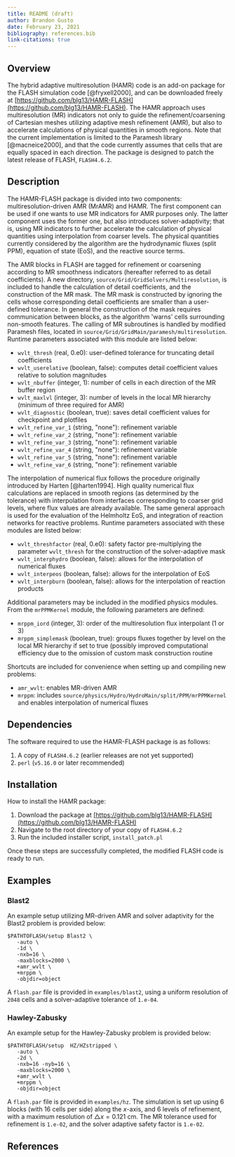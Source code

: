```yaml
---
title: README (draft)
author: Brandon Gusto
date: February 23, 2021
bibliography: references.bib
link-citations: true
---
```


## Overview

The hybrid adaptive multiresolution (HAMR) code is an add-on package for the
FLASH simulation code [@fryxell2000], and can be downloaded freely at
[https://github.com/blg13/HAMR-FLASH](https://github.com/blg13/HAMR-FLASH). The
HAMR approach uses multiresolution (MR) indicators not only to guide the
refinement/coarsening of Cartesian meshes utilizing adaptive mesh refinement
(AMR), but also to accelerate calculations of physical quantities in smooth
regions. Note that the current implementation is limited to the Paramesh
library [@macneice2000], and that the code currently assumes that cells that
are equally spaced in each direction. The package is designed to patch the
latest release of FLASH, `FLASH4.6.2`.

## Description

The HAMR-FLASH package is divided into two components: multiresolution-driven
AMR (MrAMR) and HAMR. The first component can be used if one wants to use MR
indicators for AMR purposes only. The latter component uses the former one, but
also introduces solver-adaptivity; that is, using MR indicators to further
accelerate the calculation of physical quantities using interpolation from
coarser levels. The physical quantities currently considered by the algorithm
are the hydrodynamic fluxes (split PPM), equation of state (EoS), and the
reactive source terms.

The AMR blocks in FLASH are tagged for refinement or coarsening according to MR
smoothness indicators (hereafter referred to as detail coefficients). A new
directory, `source/Grid/GridSolvers/Multiresolution`, is included to handle the
calculation of detail coefficients, and the construction of the MR mask. The MR
mask is constructed by ignoring the cells whose corresponding detail
coefficients are smaller than a user-defined tolerance. In general the
construction of the mask requires communication between blocks, as the
algorithm 'warns' cells surrounding non-smooth features. The calling of MR
subroutines is handled by modified Paramesh files, located in
`source/Grid/GridMain/paramesh/multiresolution`. Runtime parameters associated
with this module are listed below:

+ `wvlt_thresh` (real, 0.e0): user-defined tolerance for truncating detail coefficients
+ `wvlt_userelative` (boolean, false): computes detail coefficient values relative to solution magnitudes
+ `wvlt_nbuffer` (integer, 1): number of cells in each direction of the MR buffer region
+ `wvlt_maxlvl` (integer, 3): number of levels in the local MR hierarchy (minimum of three required for AMR)
+ `wvlt_diagnostic` (boolean, true): saves detail coefficient values for checkpoint and plotfiles
+ `wvlt_refine_var_1` (string, "none"): refinement variable
+ `wvlt_refine_var_2` (string, "none"): refinement variable
+ `wvlt_refine_var_3` (string, "none"): refinement variable
+ `wvlt_refine_var_4` (string, "none"): refinement variable
+ `wvlt_refine_var_5` (string, "none"): refinement variable
+ `wvlt_refine_var_6` (string, "none"): refinement variable

The interpolation of numerical flux follows the procedure originally introduced
by Harten [@harten1994]. High quality numerical flux calculations are replaced
in smooth regions (as determined by the tolerance) with interpolation from
interfaces corresponding to coarser grid levels, where flux values are already
available. The same general approach is used for the evaluation of the
Helmholtz EoS, and integration of reaction networks for reactive problems.
Runtime parameters associated with these modules are listed below:

+ `wvlt_threshfactor` (real, 0.e0): safety factor pre-multiplying the parameter `wvlt_thresh` for the construction of the solver-adaptive mask
+ `wvlt_interphydro` (boolean, false): allows for the interpolation of numerical fluxes
+ `wvlt_interpeos` (boolean, false): allows for the interpolation of EoS
+ `wvlt_interpburn` (boolean, false): allows for the interpolation of reaction products

Additional parameters may be included in the modified physics modules. From the
`mrPPMKernel` module, the following parameters are defined:

+ `mrppm_iord` (integer, 3): order of the multiresolution flux interpolant (1 or 3)
+ `mrppm_simplemask` (boolean, true): groups fluxes together by level on the local MR hierarchy if set to true (possibly improved computational efficiency due to the omission of custom mask construction routine

Shortcuts are included for convenience when setting up and compiling new problems:

+ `amr_wvlt`: enables MR-driven AMR
+ `mrppm`: includes `source/physics/Hydro/HydroMain/split/PPM/mrPPMKernel` and enables interpolation of numerical fluxes

## Dependencies

The software required to use the HAMR-FLASH package is as follows:

1. A copy of `FLASH4.6.2` (earlier releases are not yet supported) 
2. `perl` (`v5.16.0` or later recommended)

## Installation

How to install the HAMR package:

1. Download the package at [https://github.com/blg13/HAMR-FLASH](https://github.com/blg13/HAMR-FLASH)
2. Navigate to the root directory of your copy of `FLASH4.6.2`
3. Run the included installer script, `install_patch.pl`

Once these steps are successfully completed, the modified FLASH code is ready
to run. 

## Examples

### Blast2

An example setup utilizing MR-driven AMR and solver adaptivity for the Blast2
problem is provided below:

    $PATHTOFLASH/setup Blast2 \
       -auto \
       -1d \
       -nxb=16 \
       -maxblocks=2000 \
       +amr_wvlt \
       +mrppm \
       -objdir=object

A `flash.par` file is provided in `examples/blast2`, using a uniform resolution
of `2048` cells and a solver-adaptive tolerance of `1.e-04`.

### Hawley-Zabusky

An example setup for the Hawley-Zabusky problem is provided below:

    $PATHTOFLASH/setup  HZ/HZstripped \
       -auto \
       -2d \
       -nxb=16 -nyb=16 \
       -maxblocks=2000 \
       +amr_wvlt \
       +mrppm \
       -objdir=object

A `flash.par` file is provided in `examples/hz`. The simulation is set up using
6 blocks (with 16 cells per side) along the $x$-axis, and 6 levels of
refinement, with a maximum resolution of $\triangle x = 0.121\ \text{cm}$. The
MR tolerance used for refinement is `1.e-02`, and the solver adaptive safety
factor is `1.e-02`.

## References
